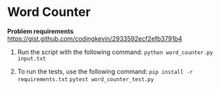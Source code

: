 
# Word Counter
**Problem requirements**
https://gist.github.com/codingkevin/2933592ecf2efb3791b4

 1. Run the script with the following command:
			`python word_counter.py input.txt`
			
 2. To run the tests, use the following command:
		 `pip install -r requirements.txt`
		 `pytest word_counter_test.py`
